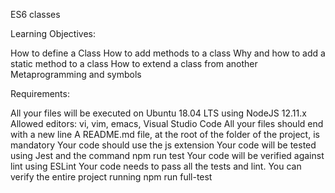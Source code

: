 ES6 classes

Learning Objectives:

How to define a Class
How to add methods to a class
Why and how to add a static method to a class
How to extend a class from another
Metaprogramming and symbols

Requirements:

All your files will be executed on Ubuntu 18.04 LTS using NodeJS 12.11.x
Allowed editors: vi, vim, emacs, Visual Studio Code
All your files should end with a new line
A README.md file, at the root of the folder of the project, is mandatory
Your code should use the js extension
Your code will be tested using Jest and the command npm run test
Your code will be verified against lint using ESLint
Your code needs to pass all the tests and lint. You can verify the entire project running npm run full-test
